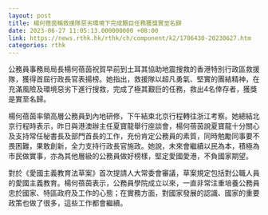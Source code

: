 ```yaml
---
layout: post
title: 楊何蓓茵稱救援隊惡劣環境下完成艱巨任務獲獎實至名歸
date: 2023-06-27 11:05:13.000000000 +08:00
link: https://news.rthk.hk/rthk/ch/component/k2/1706430-20230627.htm
categories: rthk
---
```


公務員事務局局長楊何蓓茵祝賀早前到土耳其協助地震搜救的香港特別行政區救援隊，獲得首屆行政長官表揚榜。她指出，救援隊以超凡勇氣、堅實的團結精神，在充滿風險及環境惡劣下進行搜救，完成了極其艱巨的任務，救出4名倖存者，獲獎是實至名歸。

楊何蓓茵率領高層公務員到內地研修，下午結束北京行程轉往浙江考察。她總結北京行程時表示，昨日與港澳辦主任夏寶龍舉行座談會，楊何蓓茵說夏寶龍十分關心及支持常任秘書長及部門首長的工作，充份肯定公務員的素質，同時勉勵同事要不畏困難，果敢創新，全力支持行政長官施政。她說，未來會繼續以民為本，積極為市民做實事，亦為其他層級的公務員做好榜樣，堅定愛國愛港，不負國家期望。

對於《愛國主義教育法草案》首次提請人大常委會審議，草案規定包括對公職人員的愛國主義教育。楊何蓓茵表示，公務員學院成立以來，一直非常注重培養公務員忠於國家、特區政府及工作的心態；在實務方面，對國家發展的認識、國家的重要政策也做了很多，這些工作都會繼續。
